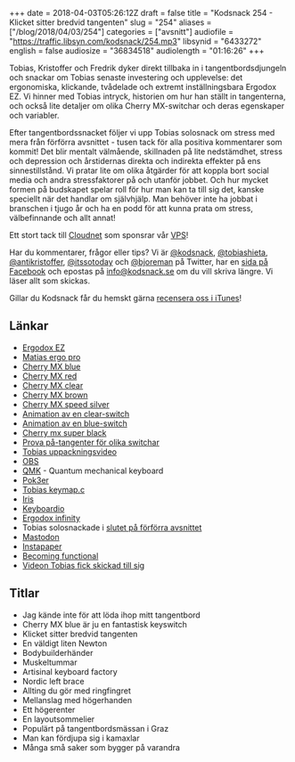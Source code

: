 +++
date = 2018-04-03T05:26:12Z
draft = false
title = "Kodsnack 254 - Klicket sitter bredvid tangenten"
slug = "254"
aliases = ["/blog/2018/04/03/254"]
categories = ["avsnitt"]
audiofile = "https://traffic.libsyn.com/kodsnack/254.mp3"
libsynid = "6433272"
english = false
audiosize = "36834518"
audiolength = "01:16:26"
+++

Tobias, Kristoffer och Fredrik dyker direkt tillbaka in i tangentbordsdjungeln och snackar om Tobias senaste investering och upplevelse: det ergonomiska, klickande, tvådelade och extremt inställningsbara Ergodox EZ. Vi hinner med Tobias intryck, historien om hur han ställt in tangenterna, och också lite detaljer om olika Cherry MX-switchar och deras egenskaper och variabler.

Efter tangentbordssnacket följer vi upp Tobias solosnack om stress med mera från förförra avsnittet - tusen tack för alla positiva kommentarer som kommit! Det blir mentalt välmående, skillnaden på lite nedstämdhet, stress och depression och årstidernas direkta och indirekta effekter på ens sinnestillstånd. Vi pratar lite om olika åtgärder för att koppla bort social media och andra stressfaktorer på och utanför jobbet. Och hur mycket formen på budskapet spelar roll för hur man kan ta till sig det, kanske speciellt när det handlar om självhjälp. Man behöver inte ha jobbat i branschen i tjugo år och ha en podd för att kunna prata om stress, välbefinnande och allt annat!

Ett stort tack till [Cloudnet](http://www.cloudnet.se) som sponsrar vår [VPS](http://en.wikipedia.org/wiki/Virtual_private_server)!

Har du kommentarer, frågor eller tips? Vi är [@kodsnack](https://www.twitter.com/kodsnack), [@tobiashieta](https://www.twitter.com/tobiashieta), [@antikristoffer](https://www.twitter.com/antikristoffer), [@itssotoday](https://twitter.com/itssotoday) och [@bjoreman](https://www.twitter.com/bjoreman) på Twitter, har en [sida på Facebook](https://www.facebook.com/kodsnack) och epostas på [info@kodsnack.se](mailto:info@kodsnack.se) om du vill skriva längre. Vi läser allt som skickas.

Gillar du Kodsnack får du hemskt gärna [recensera oss i iTunes](http://itunes.apple.com/se/podcast/kodsnack/id561631498?l=en)!

## Länkar ##
* [Ergodox EZ](https://ergodox-ez.com/)
* [Matias ergo pro](http://matias.ca/ergopro/pc/)
* [Cherry MX blue](https://deskthority.net/wiki/Cherry_MX_Blue)
* [Cherry MX red](https://deskthority.net/wiki/Cherry_MX_Red)
* [Cherry MX clear](https://deskthority.net/wiki/Cherry_MX_Clear)
* [Cherry MX brown](https://deskthority.net/wiki/Cherry_MX_Brown)
* [Cherry MX speed silver](https://deskthority.net/wiki/Cherry_MX_Speed_Silver)
* [Animation av en clear-switch](http://www.keyboardco.com/blog/wp-content/uploads/2012/10/Clear.gif)
* [Animation av en blue-switch](http://www.keyboardco.com/blog/wp-content/uploads/2012/10/Blue.gif)
* [Cherry mx super black](https://deskthority.net/wiki/Cherry_MX_Super_Black)
* [Prova på-tangenter för olika switchar](https://www.amazon.com/WASD-6-Key-Cherry-Switch-Tester/dp/B00AZQKCD4)
* [Tobias uppackningsvideo](https://www.twitch.tv/videos/243049793)
* [OBS](https://obsproject.com/)
* [QMK](https://docs.qmk.fm/) - Quantum mechanical keyboard
* [Pok3er](http://www.vortexgear.tw/vortex2_3.asp?kind=47&kind2=220&sn=3&so3=open)
* [Tobias keymap.c](https://github.com/tru/qmk_firmware/blob/tobias_blowrak_programmer/keyboards/ergodox_ez/keymaps/blowrak_programming/keymap.c)
* [Iris](https://keeb.io/products/iris-keyboard-split-ergonomic-keyboard?variant=2650673709086)
* [Keyboardio](https://shop.keyboard.io/)
* [Ergodox infinity](https://input.club/devices/infinity-ergodox/)
* Tobias solosnackade i [slutet på förförra avsnittet](https://kodsnack.se/252/)
* [Mastodon](https://en.wikipedia.org/wiki/Mastodon_%28software%29)
* [Instapaper](https://en.wikipedia.org/wiki/Instapaper)
* [Becoming functional](http://shop.oreilly.com/product/0636920030331.do)
* [Videon Tobias fick skickad till sig](https://youtu.be/IdTMDpizis8)

## Titlar ##
* Jag kände inte för att löda ihop mitt tangentbord
* Cherry MX blue är ju en fantastisk keyswitch
* Klicket sitter bredvid tangenten
* En väldigt liten Newton
* Bodybuilderhänder
* Muskeltummar
* Artisinal keyboard factory
* Nordic left brace
* Allting du gör med ringfingret
* Mellanslag med högerhanden
* Ett högerenter
* En layoutsommelier
* Populärt på tangentbordsmässan i Graz
* Man kan fördjupa sig i kamaxlar
* Många små saker som bygger på varandra
